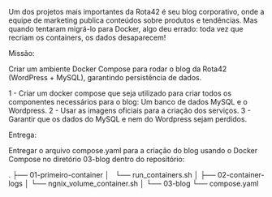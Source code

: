 Um dos projetos mais importantes da Rota42 é seu blog corporativo, onde a equipe de marketing publica conteúdos sobre produtos e tendências. Mas quando tentaram migrá-lo para Docker, algo deu errado: toda vez que recriam os containers, os dados desaparecem!

Missão:

Criar um ambiente Docker Compose para rodar o blog da Rota42 (WordPress + MySQL), garantindo persistência de dados.

1 - Criar um docker compose que seja utilizado para criar todos os componentes necessários para o blog: Um banco de dados MySQL e o Wordpress.
2 - Usar as imagens oficiais para a criação dos serviços.
3 - Garantir que os dados do MySQL e nem do Wordpress sejam perdidos.

Entrega:

Entregar o arquivo compose.yaml para a criação do blog usando o Docker Compose no diretório 03-blog dentro do repositório:

.
├── 01-primeiro-container
│   └── run_containers.sh
│
├── 02-container-logs
│   └── ngnix_volume_container.sh
│
└── 03-blog
    └── compose.yaml